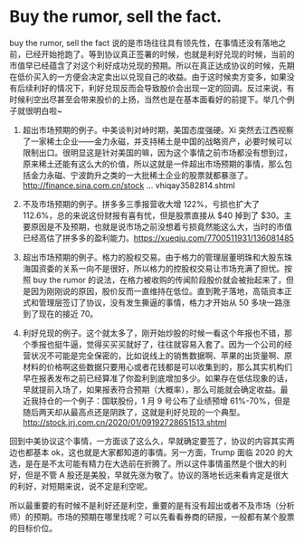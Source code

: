 # Buy the rumor, sell the fact.

<!--
ID: 152ed604-30a7-4aa0-b987-d85d8a82573d
Status: publish
Date: 2020-01-17T14:04:18
Modified: 2020-01-17T14:04:18
wp_id: 856
-->

buy the rumor, sell the fact 说的是市场往往具有领先性，在事情还没有落地之前，已经开始抢跑了。等到协议真正签署的时候，也就是利好兑现的时候，当前的市值早已经蕴含了对这个利好成功兑现的预期。所以在真正达成协议的时候，先期在低价买入的一方便会决定卖出以兑现自己的收益。由于这时候卖方变多，如果没有后续利好的情况下，利好兑现反而会导致股价会出现一定的回调。反过来说，有时候利空出尽甚至会带来股价的上扬，当然也是在基本面看好的前提下。举几个例子就很明白啦~

1. 超出市场预期的例子。中美谈判对峙时期，美国态度强硬。Xi 突然去江西视察了一家稀土企业——金力永磁，并支持稀土是中国的战略资产，必要时候可以限制出口。很明显这是针对美国的嘛，因为这个事情之前市场都没有想到过，原来稀土还能有这么大的价值，所以这就是一件超出市场预期的事情，那么包括金力永磁、宁波韵升之类的一大批稀土企业的股票就都暴涨了。http://finance.sina.com.cn/stock ... vhiqay3582814.shtml

2. 不及市场预期的例子。拼多多三季报营收大增 122%，亏损也扩大了 112.6%，总的来说这份财报有喜有忧，但是股票直接从 $40 掉到了 $30。主要原因是不及预期，也就是说市场之前没想着亏损竟然能这么大，当时的市值已经高估了拼多多的盈利能力。https://xueqiu.com/7700511931/136081485

3. 超出市场预期的例子。格力的股权交易。由于格力的管理层董明珠和大股东珠海国资委的关系一向不是很好，所以格力的控股权交易让市场充满了担忧。按照 buy the rumor 的说法，在格力被收购的传闻阶段股价就会被抬起来了，但是因为刚刚说的原因，股价反而一直维持在低位。直到靴子落地，高瓴资本正式和管理层签订了协议，没有发生撕逼的事情，格力才开始从 50 多块一路涨到了现在的接近 70。

4. 利好兑现的例子。这个就太多了，刚开始炒股的时候一看这个年报也不错，那个季报也挺牛逼，觉得买买买就好了，往往就容易入套了。因为一个公司的经营状况不可能是完全保密的，比如说线上的销售数据啊、苹果的出货量啊、原材料的价格啊这些数据只要用心或者花钱都是可以收集到的，那么其实机构们早在报表发布之前已经算准了你盈利到底增加多少。如果存在低估现象的话，早就提前入场了，如果报表符合预期（大概率），那么可能就会确定收益。最近我持仓的一个例子：国联股份，1 月 9 号公布了业绩预增 61%-70%，但是随后两天却从最高点还是阴跌了，这就是利好兑现的一个典型。http://stock.jrj.com.cn/2020/01/09192728651513.shtml

回到中美协议这个事情，一方面谈了这么久，早就确定要签了，协议的内容其实两边也都基本 ok，这也就是大家都知道的事情。另一方面，Trump 面临 2020 的大选，是在是不太可能有精力在大选前在折腾了。所以这件事情虽然是个很大的利好，但是不管 A 股还是美股，早就先涨为敬了。协议的落地长远来看肯定是很大的利好，对短期来说，说不定是利空呢。

所以最重要的有时候不是利好还是利空，重要的是有没有超出或者不及市场（分析师）的预期。市场的预期在哪里找呢？可以先看看券商的研报，一般都有某个股票的目标价位。